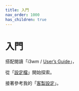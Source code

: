 ```yaml
---
title: 入門
nav_order: 1000
has_children: true
---
```


# 入門

搭配閱讀「i3wm / [User’s Guide](https://i3wm.org/docs/userguide.html#list_of_commands)」，

從「[設定檔](https://samwhelp.github.io/note-about-i3wm/read/config.html)」開始探索。

接著參考我的「[客製設定](https://samwhelp.github.io/note-about-i3wm/read/scenario/main.html)」。
